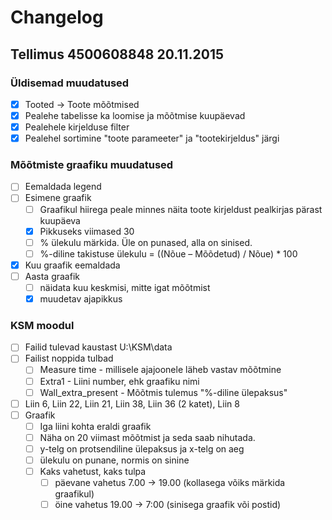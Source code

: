 # Changelog

## Tellimus 4500608848 20.11.2015

### Üldisemad muudatused

- [x] Tooted -> Toote mõõtmised
- [x] Pealehe tabelisse ka loomise ja mõõtmise kuupäevad
- [x] Pealehele kirjelduse filter
- [x] Pealehel sortimine "toote parameeter" ja "tootekirjeldus" järgi

### Mõõtmiste graafiku muudatused

- [ ] Eemaldada legend
- [ ] Esimene graafik
    - [ ] Graafikul hiirega peale minnes näita toote kirjeldust pealkirjas pärast kuupäeva
    - [x] Pikkuseks viimased 30
    - [ ] % ülekulu märkida. Üle on punased, alla on sinised.
    - [ ] %-diline takistuse ülekulu = ((Nõue – Mõõdetud) / Nõue) * 100
- [x] Kuu graafik eemaldada
- [ ] Aasta graafik
    - [ ] näidata kuu keskmisi, mitte igat mõõtmist
    - [x] muudetav ajapikkus

### KSM moodul

- [ ] Failid tulevad kaustast U:\KSM\data
- [ ] Failist noppida tulbad
    - [ ] Measure time - millisele ajajoonele läheb vastav mõõtmine
    - [ ] Extra1 - Liini number, ehk graafiku nimi
    - [ ] Wall_extra_present - Mõõtmis tulemus "%-diline ülepaksus"
- [ ] Liin 6, Liin 22, Liin 21, Liin 38, Liin 36 (2 katet), Liin 8
- [ ] Graafik
    - [ ] Iga liini kohta eraldi graafik
    - [ ] Näha on 20 viimast mõõtmist ja seda saab nihutada.
    - [ ] y-telg on protsendiline ülepaksus ja x-telg on aeg
    - [ ] ülekulu on punane, normis on sinine
    - [ ] Kaks vahetust, kaks tulpa
        - [ ] päevane vahetus 7.00 -> 19.00 (kollasega võiks märkida graafikul)
        - [ ] öine vahetus 19.00 -> 7:00 (sinisega graafik või postid)
